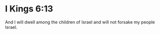# I Kings 6:13

And I will dwell among the children of Israel and will not forsake my people Israel.
